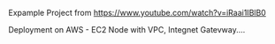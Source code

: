 Expample Project from https://www.youtube.com/watch?v=iRaai1IBlB0

Deployment on AWS - EC2 Node with VPC, Integnet Gatevway....

